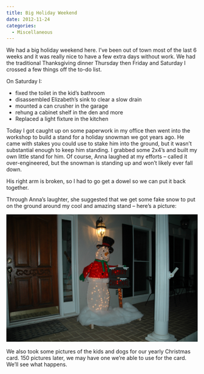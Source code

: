 ```yaml
---
title: Big Holiday Weekend
date: 2012-11-24
categories: 
  - Miscellaneous
---
```


We had a big holiday weekend here. I’ve been out of town most of the last 6 weeks and it was really nice to have a few extra days without work. We had the traditional Thanksgiving dinner Thursday then Friday and Saturday I crossed a few things off the to-do list.

On Saturday I:

- fixed the toilet in the kid’s bathroom
- disassembled Elizabeth’s sink to clear a slow drain
- mounted a can crusher in the garage
- rehung a cabinet shelf in the den and more
- Replaced a light fixture in the kitchen

Today I got caught up on some paperwork in my office then went into the workshop to build a stand for a holiday snowman we got years ago. He came with stakes you could use to stake him into the ground, but it wasn’t substantial enough to keep him standing. I grabbed some 2x4’s and built my own little stand for him. Of course, Anna laughed at my efforts – called it over-engineered, but the snowman is standing up and won’t likely ever fall down.

His right arm is broken, so I had to go get a dowel so we can put it back together.

Through Anna’s laughter, she suggested that we get some fake snow to put on the ground around my cool and amazing stand – here’s a picture:

![Snowman](images/DSC_6419.jpg)

We also took some pictures of the kids and dogs for our yearly Christmas card. 150 pictures later, we may have one we’re able to use for the card. We’ll see what happens.
